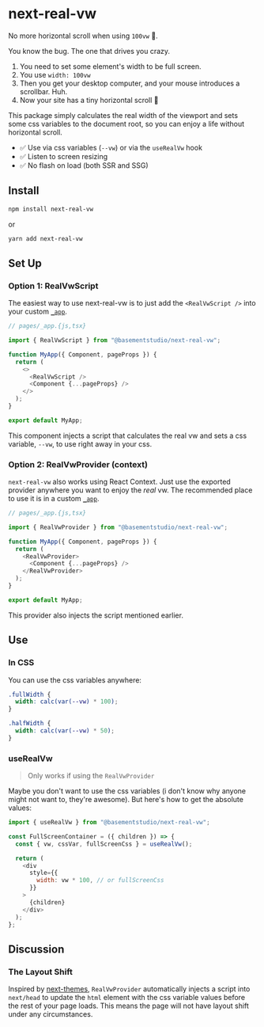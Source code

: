 # next-real-vw

No more horizontal scroll when using `100vw` 🎉.

You know the bug. The one that drives you crazy.

1. You need to set some element's width to be full screen.
2. You use `width: 100vw`
3. Then you get your desktop computer, and your mouse introduces a scrollbar. Huh.
4. Now your site has a tiny horizontal scroll 🤮

This package simply calculates the real width of the viewport and sets some css variables to the document root, so you can enjoy a life without horizontal scroll.

- ✅ Use via css variables (`--vw`) or via the `useRealVw` hook
- ✅ Listen to screen resizing
- ✅ No flash on load (both SSR and SSG)

## Install

```bash
npm install next-real-vw
```

or

```bash
yarn add next-real-vw
```

## Set Up

### Option 1: RealVwScript

The easiest way to use next-real-vw is to just add the `<RealVwScript />` into your custom [`_app`](https://nextjs.org/docs/advanced-features/custom-app).

```js
// pages/_app.{js,tsx}

import { RealVwScript } from "@basementstudio/next-real-vw";

function MyApp({ Component, pageProps }) {
  return (
    <>
      <RealVwScript />
      <Component {...pageProps} />
    </>
  );
}

export default MyApp;
```

This component injects a script that calculates the real vw and sets a css variable, `--vw`, to use right away in your css.

### Option 2: RealVwProvider (context)

`next-real-vw` also works using React Context. Just use the exported provider anywhere you want to enjoy the _real_ vw. The recommended place to use it is in a custom [`_app`](https://nextjs.org/docs/advanced-features/custom-app).

```js
// pages/_app.{js,tsx}

import { RealVwProvider } from "@basementstudio/next-real-vw";

function MyApp({ Component, pageProps }) {
  return (
    <RealVwProvider>
      <Component {...pageProps} />
    </RealVwProvider>
  );
}

export default MyApp;
```

This provider also injects the script mentioned earlier.

## Use

### In CSS

You can use the css variables anywhere:

```css
.fullWidth {
  width: calc(var(--vw) * 100);
}

.halfWidth {
  width: calc(var(--vw) * 50);
}
```

### useRealVw

> Only works if using the `RealVwProvider`

Maybe you don't want to use the css variables (i don't know why anyone might not want to, they're awesome). But here's how to get the absolute values:

```js
import { useRealVw } from "@basementstudio/next-real-vw";

const FullScreenContainer = ({ children }) => {
  const { vw, cssVar, fullScreenCss } = useRealVw();

  return (
    <div
      style={{
        width: vw * 100, // or fullScreenCss
      }}
    >
      {children}
    </div>
  );
};
```

## Discussion

### The Layout Shift

Inspired by [next-themes](https://github.com/pacocoursey/next-themes), `RealVwProvider` automatically injects a script into `next/head` to update the `html` element with the css variable values before the rest of your page loads. This means the page will not have layout shift under any circumstances.
